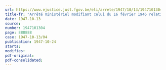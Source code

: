 ```yaml
---
url: https://www.ejustice.just.fgov.be/eli/arrete/1947/10/13/1947101304/justel
title-fr: "Arrêté ministériel modifiant celui du 16 février 1946 relatif au commerce des semences de céréales et de légumes secs des variétés agricoles"
date: 1947-10-13
source:
number: 1947101304
page: 888888
case: 1947-10-13/04
publication: 1947-10-24
starts:
modifies:
pdf-original:
pdf-consolidated:
---
```



